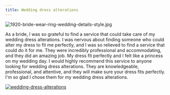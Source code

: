 ```yaml
---
title: Wedding dress alterations
---
```


![1920-bride-wear-ring-wedding-details-style.jpg](/1920-bride-wear-ring-wedding-details-style.jpg)

As a bride, I was so grateful to find a service that could take care of my wedding dress alterations. I was nervous about finding someone who could alter my dress to fit me perfectly, and I was so relieved to find a service that could do it for me. They were incredibly professional and accommodating, and they did an amazing job. My dress fit perfectly and I felt like a princess on my wedding day. I would highly recommend this service to anyone looking for wedding dress alterations. They are knowledgeable, professional, and attentive, and they will make sure your dress fits perfectly. I'm so glad I chose them for my wedding dress alterations.

[![wedding-dress-alterations](<https://dabuttonfactory.com/button.png?t=CHECK+SERVICE&f=Noto+Sans-Bold&ts=26&tc=fff&hp=45&vp=20&c=11&bgt=unicolored&bgc=4bd42f>)](<https://londonexpertfinder.com/link>)